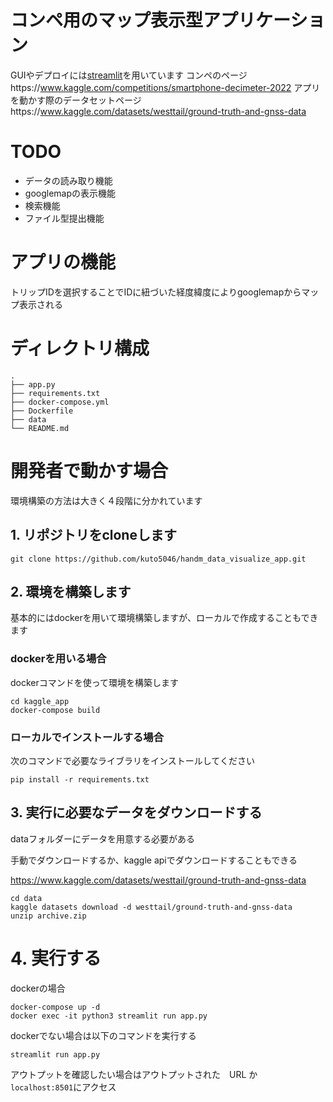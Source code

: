# コンペ用のマップ表示型アプリケーション
GUIやデプロイには[streamlit](https://streamlit.io/)を用いています
コンペのページhttps://www.kaggle.com/competitions/smartphone-decimeter-2022
アプリを動かす際のデータセットページhttps://www.kaggle.com/datasets/westtail/ground-truth-and-gnss-data

# TODO
* データの読み取り機能
* googlemapの表示機能
* 検索機能
* ファイル型提出機能


# アプリの機能
トリップIDを選択することでIDに紐づいた経度緯度によりgooglemapからマップ表示される

# ディレクトリ構成
```
.
├── app.py 
├── requirements.txt
├── docker-compose.yml
├── Dockerfile
├── data
└── README.md

```

# 開発者で動かす場合
環境構築の方法は大きく４段階に分かれています  

## 1. リポジトリをcloneします
```
git clone https://github.com/kuto5046/handm_data_visualize_app.git
```

## 2. 環境を構築します

基本的にはdockerを用いて環境構築しますが、ローカルで作成することもできます

### dockerを用いる場合

dockerコマンドを使って環境を構築します
```shell
cd kaggle_app
docker-compose build
```

### ローカルでインストールする場合

次のコマンドで必要なライブラリをインストールしてください
```shell
pip install -r requirements.txt
```

## 3. 実行に必要なデータをダウンロードする

dataフォルダーにデータを用意する必要がある

手動でダウンロードするか、kaggle apiでダウンロードすることもできる

https://www.kaggle.com/datasets/westtail/ground-truth-and-gnss-data
```
cd data
kaggle datasets download -d westtail/ground-truth-and-gnss-data
unzip archive.zip
```

# 4. 実行する
dockerの場合
```shell
docker-compose up -d
docker exec -it python3 streamlit run app.py   
```

dockerでない場合は以下のコマンドを実行する
```shell
streamlit run app.py
```

アウトプットを確認したい場合はアウトプットされた　URL か　`localhost:8501`にアクセス
